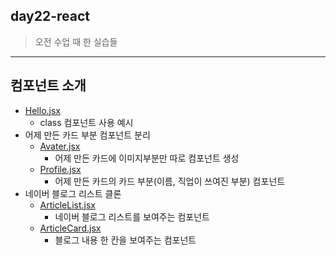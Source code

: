 ## day22-react

> 오전 수업 때 한 실습들

---

## 컴포넌트 소개

- [Hello.jsx](./src/components/Hello.jsx)
  - class 컴포넌트 사용 예시
- 어제 만든 카드 부분 컴포넌트 분리
  - [Avater.jsx](./src/components/Avater.jsx)
    - 어제 만든 카드에 이미지부분만 따로 컴포넌트 생성
  - [Profile.jsx](./src/components/Profile.jsx)
    - 어제 만든 카드의 카드 부분(이름, 직업이 쓰여진 부분) 컴포넌트
- 네이버 블로그 리스트 클론
  - [ArticleList.jsx](./src/components/ArticleList.jsx)
    - 네이버 블로그 리스트를 보여주는 컴포넌트
  - [ArticleCard.jsx](./src/components/ArticleCard.jsx)
    - 블로그 내용 한 칸을 보여주는 컴포넌트
    <!-- 만약 더 쪼갠다면
  - [ProfileHeader.jsx]()
    - 블로그 프로필을 보여주는 컴포넌트 (유저이름 + 시간)
  - [ArticleImage.jsx]()
    - 썸내일 이미지
  - [ArticleMeta.jsx]()
    - 좋아요수, 댓글 수
      -->
- [Counter.jsx](./src/components/Counter.jsx)
  - `useState` 훅 실습
  - 함수형 컴포넌트에서는 상태나 생명주기를 사용할 수 있게 도와주는 도구 : Hooks
  - 16버전 이상부터 사용가능

---
